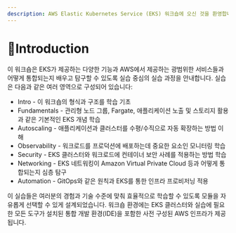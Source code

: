 ```yaml
---
description: AWS Elastic Kubernetes Service (EKS) 워크숍에 오신 것을 환영합니다!
---
```


# Introduction

이 워크숍은 EKS가 제공하는 다양한 기능과 AWS에서 제공하는 광범위한 서비스들과 어떻게 통합되는지 배우고 탐구할 수 있도록 실습 중심의 실습 과정을 안내합니다. 실습은 다음과 같은 여러 영역으로 구성되어 있습니다:

* Intro - 이 워크숍의 형식과 구조를 학습 기초
* Fundamentals - 관리형 노드 그룹, Fargate, 애플리케이션 노출 및 스토리지 활용과 같은 기본적인 EKS 개념 학습&#x20;
* Autoscaling - 애플리케이션과 클러스터를 수평/수직으로 자동 확장하는 방법 이해
* Observability - 워크로드를 프로덕션에 배포하는데 중요한 요소인 모니터링 학습
* Security - EKS 클러스터와 워크로드에 컨테이너 보안 사례를 적용하는 방법 학습
* Networking - EKS 네트워킹이 Amazon Virtual Private Cloud 등과 어떻게 통합되는지 심층 탐구
* Automation - GitOps와 같은 원칙과 EKS를 통한 인프라 프로비저닝 적용

이 실습들은 여러분의 경험과 기술 수준에 맞춰 효율적으로 학습할 수 있도록 모듈을 자유롭게 선택할 수 있게 설계되었습니다. 워크숍 환경에는 EKS 클러스터와 실습에 필요한 모든 도구가 설치된 통합 개발 환경(IDE)을 포함한 사전 구성된 AWS 인프라가 제공됩니다.
